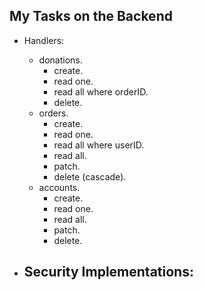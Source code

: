 ## My Tasks on the Backend
- Handlers:
    - donations.
        - create.
        - read one.
        - read all where orderID.
        - delete.
    - orders.
        - create.
        - read one.
        - read all where userID.
        - read all.
        - patch.
        - delete (cascade).
    - accounts.
        - create.
        - read one.
        - read all.
        - patch.
        - delete.

- Security Implementations:
    - 